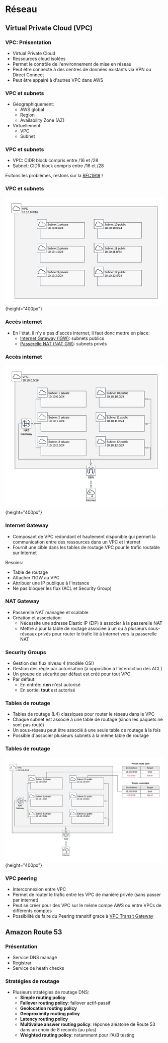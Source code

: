 # Réseau

## Virtual Private Cloud (VPC)

### VPC: Présentation

  - Virtual Private Cloud
  - Ressources cloud isolées
  - Permet le contrôle de l'environnement de mise en réseau
  - Peut être connecté à des centres de données existants via VPN ou Direct Connect
  - Peut être appairé à d'autres VPC dans AWS

### VPC et subnets

  - Géographiquement:
    - AWS global
    - Region
    - Availability Zone (AZ)
  - Virtuellement:
    - VPC
    - Subnet

### VPC et subnets

  - VPC: CIDR block compris entre /16 et /28
  - Subnet: CIDR block compris entre /16 et /28

Evitons les problèmes, restons sur la [RFC1918](https://tools.ietf.org/html/rfc1918) !

### VPC et subnets

![Subnets dans un VPC](images/schema_vpc_subnets.png){height="400px"}

### Accès internet

  - En l'état, il n'y a pas d'accès internet, il faut donc mettre en place:
    - [Internet Gateway (IGW)](https://docs.aws.amazon.com/vpc/latest/userguide/VPC_Internet_Gateway.html): subnets publics
    - [Passerelle NAT (NAT GW)](https://docs.aws.amazon.com/vpc/latest/userguide/vpc-nat-gateway.html): subnets privés

### Accès internet

![VPC avec subnets privés et publics](images/schema_vpc_subnets_gw.png){height="400px"}

### Internet Gateway

  - Composant de VPC redondant et hautement disponible qui permet la communication entre des ressources dans un VPC et Internet
  - Fournit une cible dans les tables de routage VPC pour le trafic routable sur Internet
  
  Besoins:
  
  - Table de routage
  - Attacher l'IGW au VPC
  - Attribuer une IP publique à l'instance
  - Ne pas bloquer les flux (ACL et Security Group)

### NAT Gateway

  - Passerelle NAT managée et scalable
  - Création et association:
    - Nécessite une adresse Elastic IP (EIP) à associer à la passerelle NAT
    - Mettre à jour la table de routage associée à un ou à plusieurs sous-réseaux privés pour router le trafic lié à Internet vers la passerelle NAT

### Security Groups

  - Gestion des flux niveau 4 (modèle OSI)
  - Gestion des règle par autorisation (à opposition à l'interdiction des ACL)
  - Un groupe de sécurité par défaut est créé pour tout VPC
  - Par défaut:
    - En entrée: __rien__ n'est autorisé
    - En sortie: __tout__ est autorisé

### Tables de routage

  - Tables de routage (L4) classiques pour router le réseau dans le VPC
  - Chaque subnet est associé à une table de routage (sinon les paquets ne sont pas routé)
  - Un sous-réseau peut être associé à une seule table de routage à la fois
  - Possible d'associer plusieurs subnets à la même table de routage

### Tables de routage

![Tables de routage](images/schema_vpc_subnets_routes.png){height="400px"}

### VPC peering

  - Interconnexion entre VPC
  - Permet de router le trafic entre les VPC de manière privée (sans passer par internet)
  - Peut se créer pour des VPC sur le même compe AWS ou entre VPCs de différents comptes
  - Possibilité de faire du Peering transitif grace à [VPC Transit Gateway](https://aws.amazon.com/transit-gateway/)

## Amazon Route 53

### Présentation

  - Service DNS managé
  - Registrar
  - Service de heath checks

### Stratégies de routage

  - Plusieurs stratégies de routage DNS:
    - __Simple routing policy__
    - __Failover routing policy__: failover actif-passif
    - __Geolocation routing policy__
    - __Geoproximity routing policy__
    - __Latency routing policy__
    - __Multivalue answer routing policy__: réponse aléatoire de Route 53 dans un choix de 8 records (au plus)
    - __Weighted routing policy__: notamment pour l'A/B testing



